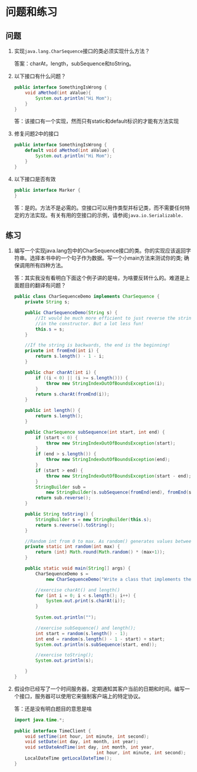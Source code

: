 # 问题和练习

## 问题

1. 实现`java.lang.CharSequence`接口的类必须实现什么方法？

    答案：charAt，length，subSequence和toString。
     
2. 以下接口有什么问题？
    
    ```java
    public interface SomethingIsWrong {
        void aMethod(int aValue){
            System.out.println("Hi Mom");
        }
    }
    ```
    
    答：该接口有一个实现，然而只有static和default标识的才能有方法实现
    
3. 修复问题2中的接口
    ```java
    public interface SomethingIsWrong {
        default void aMethod(int aValue) {
            System.out.println("Hi Mom");
        }
    }
    ```
4. 以下接口是否有效

    ```java
    public interface Marker {
    }
    ```
    
    答：是的。方法不是必需的。空接口可以用作类型并标记类，而不需要任何特定的方法实现。有关有用的空接口的示例，请参阅`java.io.Serializable.`
## 练习

1. 编写一个实现java.lang包中的CharSequence接口的类。你的实现应该返回字符串。选择本书中的一个句子作为数据。写一个小main方法来测试你的类; 确保调用所有四种方法。

    答：其实我没有看明白下面这个例子讲的是啥，为啥要反转什么的。难道是上面题目的翻译有问题？
    ```java
    public class CharSequenceDemo implements CharSequence {
        private String s;
    
        public CharSequenceDemo(String s) {
            //It would be much more efficient to just reverse the string
            //in the constructor. But a lot less fun!
            this.s = s;
        }
    
        //If the string is backwards, the end is the beginning!
        private int fromEnd(int i) {
            return s.length() - 1 - i;
        }
    
        public char charAt(int i) {
            if ((i < 0) || (i >= s.length())) {
                throw new StringIndexOutOfBoundsException(i);
            }
            return s.charAt(fromEnd(i));
        }
    
        public int length() {
            return s.length();
        }
    
        public CharSequence subSequence(int start, int end) {
            if (start < 0) {
                throw new StringIndexOutOfBoundsException(start);
            }
            if (end > s.length()) {
                throw new StringIndexOutOfBoundsException(end);
            }
            if (start > end) {
                throw new StringIndexOutOfBoundsException(start - end);
            }
            StringBuilder sub = 
                new StringBuilder(s.subSequence(fromEnd(end), fromEnd(start)));
            return sub.reverse();
        }
    
        public String toString() {
            StringBuilder s = new StringBuilder(this.s);
            return s.reverse().toString();
        }
    
        //Random int from 0 to max. As random() generates values between 0 and 0.9999
        private static int random(int max) {
            return (int) Math.round(Math.random() * (max+1));
        }
    
        public static void main(String[] args) {
            CharSequenceDemo s =
                new CharSequenceDemo("Write a class that implements the CharSequence interface found in the java.lang package.");
    
            //exercise charAt() and length()
            for (int i = 0; i < s.length(); i++) {
                System.out.print(s.charAt(i));
            }
            
            System.out.println("");
    
            //exercise subSequence() and length();
            int start = random(s.length() - 1);
            int end = random(s.length() - 1 - start) + start;
            System.out.println(s.subSequence(start, end));
    
            //exercise toString();
            System.out.println(s);
    
        }
    }
    ```
    

2. 假设你已经写了一个时间服务器，定期通知其客户当前的日期和时间。编写一个接口，服务器可以使用它来强制客户端上的特定协议。

    答：还是没有明白题目的意思是啥
    ```java
    import java.time.*; 
     
    public interface TimeClient {
        void setTime(int hour, int minute, int second);
        void setDate(int day, int month, int year);
        void setDateAndTime(int day, int month, int year,
                                   int hour, int minute, int second);
        LocalDateTime getLocalDateTime();
    }
```
    